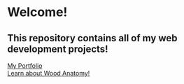 <h1>Welcome!</h1>
<h2>This repository contains all of my web development projects!</h2>

<a href="leetakano.github.io">My Portfolio</a>
<br>
<a href="leetakano.github.io/inwood">Learn about Wood Anatomy!</a>
